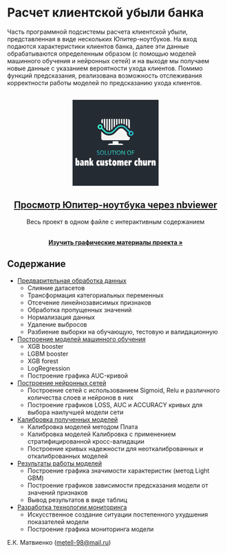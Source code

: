 # Расчет клиентской убыли банка

Часть программной подсистемы расчета клиентской убыли, представленная в виде нескольких Юпитер-ноутбуков. На вход подаются характеристики клиентов банка, далее эти данные обрабатываются определенным образом (с помощью моделей машинного обучения и нейронных сетей) и на выходе мы получаем новые данные с указанием вероятности ухода клиентов. Помимо функций предсказания, реализована возможность отслеживания корректности работы моделей по предсказанию ухода клиентов.

<!-- PROJECT LOGO -->
<br />
<div align="center">
  <a href="https://nbviewer.org/github/matvilen/BankChurn/blob/main/bank_churn_notebook.ipynb">
    <img src="images/churn_logo.png" alt="Logo">
  </a>
  
  ## [Просмотр Юпитер-ноутбука через nbviewer](https://nbviewer.org/github/matvilen/BankChurn/blob/main/bank_churn_notebook.ipynb)
  <div align="center">Весь проект в одном файле с интерактивным содержанием</div>
  
  <p align="center">
    <br />
    <a href="https://github.com/matvilen/BankChurn/tree/main/docs"><strong>Изучить графические материалы проекта »</strong></a>
    <br />
  </p>
</div>

## Содержание

- [Предварительная обработка данных](https://github.com/matvilen/BankChurn/blob/main/bank_churn_notebook.ipynb)
    - Слияние датасетов
    - Трансформация категориальных переменных
    - Отсечение линейнозависимых признаков
    - Обработка пропущенных значений
    - Нормализация данных
    - Удаление выбросов
    - Разбиение выборки на обучающую, тестовую и валидационную
- [Построение моделей машинного обучения](docs/A1_DA.md)
    - XGB booster
    - LGBM booster
    - XGB forest
    - LogRegression
    - Построение графика AUC-кривой
- [Построение нейронных сетей](https://github.com/matvilen/BankChurn/blob/main/bank_churn_notebook.ipynb)
    - Построение сетей с использованием Sigmoid, Relu и различного количества слоев и нейронов в них
    - Построение графиков LOSS, AUC и ACCURACY кривых для выбора наилучшей модели сети
- [Калибровка полученных моделей](https://github.com/matvilen/BankChurn/blob/main/bank_churn_notebook.ipynb)
    - Калибровка моделей методом Плата
    - Калибровка моделей Калибровка с применением стратифицированной кросс-валидации
    - Построение кривых надежности для неоткалиброванных и откалиброванных моделей
- [Результаты работы моделей](docs/A2_MS.md)
    - Построение графика значимости характеристик (метод Light GBM) 
    - Построение графиков зависимости предсказания модели от значений признаков
    - Вывод результатов в виде таблиц
- [Разработка технологии мониторинга](https://github.com/matvilen/BankChurn/blob/main/bank_churn_notebook.ipynb)
    - Искусственное создание ситуации постепенного ухудшения показателей модели
    - Построение графика мониторинга модели

  




Е.К. Матвиенко (metell-98@mail.ru)
